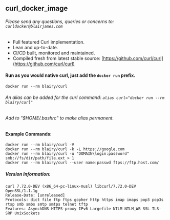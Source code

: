## curl_docker_image
###### Please send any questions, queries or concerns to: `curldocker@blairjames.com`

- Full featured Curl implementation. 
- Lean and up-to-date.
- CI/CD built, monitored and maintained.
- Compiled fresh from latest stable source: [https://github.com/curl/curl](https://github.com/curl/curl)

#### Run as you would native curl, just add the `docker run` prefix.
``` 
docker run --rm blairy/curl 
```
###### An alias can be added for the curl command: `alias curl="docker run --rm blairy/curl"`
###### Add to "$HOME/.bashrc" to make alias permanent.

#### Example Commands:
```
docker run --rm blairy/curl -V
docker run --rm blairy/curl -k -L https://google.com
docker run --rm blairy/curl -u "DOMAIN\login:password" smb://fs/dir/path/file.ext > 1
docker run --rm blairy/curl --user name:passwd ftps://ftp.host.com/
```
##### Version Information:
```
curl 7.72.0-DEV (x86_64-pc-linux-musl) libcurl/7.72.0-DEV OpenSSL/1.1.1g
Release-Date: [unreleased]
Protocols: dict file ftp ftps gopher http https imap imaps pop3 pop3s rtsp smb smbs smtp smtps telnet tftp 
Features: AsynchDNS HTTPS-proxy IPv6 Largefile NTLM NTLM_WB SSL TLS-SRP UnixSockets
```
